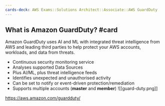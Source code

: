 ```yaml
---
cards-deck: AWS Exams::Solutions Architect::Associate::AWS GuardDuty
---
```

## What is Amazon GuardDuty? #card

Amazon GuardDuty uses AI and ML with integrated threat intelligence from AWS and leading third parties to help protect your AWS accounts, workloads, and data from threats.

- Continuous security monitoring service
- Analyses supported Data Sources
- Plus Al/ML, plus threat intelligence feeds
- Identifies unexpected and unauthorised activity
- Can be set to notify or event-driven protection/remediation
- Supports multiple accounts (**master** and **member**)
 ![[guard-duty.png]]

https://aws.amazon.com/guardduty/